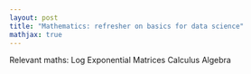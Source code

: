 ```yaml
---
layout: post
title: "Mathematics: refresher on basics for data science"
mathjax: true
---
```


Relevant maths:
Log
Exponential
Matrices
Calculus
Algebra